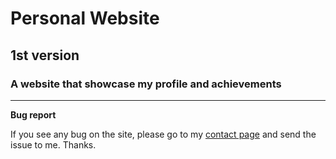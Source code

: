 # Personal Website
## 1st version ##
### A website that showcase my profile and achievements

-------------

**Bug report**

If you see any bug on the site, please go to my [contact page](http://lhm.rocks/contact.html) and send the issue to me. Thanks.

